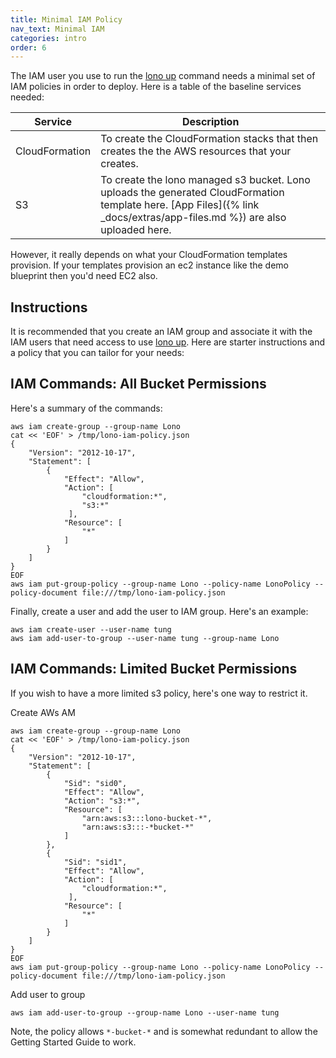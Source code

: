 ```yaml
---
title: Minimal IAM Policy
nav_text: Minimal IAM
categories: intro
order: 6
---
```


The IAM user you use to run the [lono up](/reference/lono-cfn-deploy/) command needs a minimal set of IAM policies in order to deploy. Here is a table of the baseline services needed:

Service | Description
--- | ---
CloudFormation | To create the CloudFormation stacks that then creates the the AWS resources that your creates.
S3 | To create the lono managed s3 bucket. Lono uploads the generated CloudFormation template here. [App Files]({% link _docs/extras/app-files.md %}) are also uploaded here.

However, it really depends on what your CloudFormation templates provision. If your templates provision an ec2 instance like the demo blueprint then you'd need EC2 also.

## Instructions

It is recommended that you create an IAM group and associate it with the IAM users that need access to use [lono up](/reference/lono-cfn-deploy/).  Here are starter instructions and a policy that you can tailor for your needs:

## IAM Commands: All Bucket Permissions

Here's a summary of the commands:

    aws iam create-group --group-name Lono
    cat << 'EOF' > /tmp/lono-iam-policy.json
    {
        "Version": "2012-10-17",
        "Statement": [
            {
                "Effect": "Allow",
                "Action": [
                    "cloudformation:*",
                    "s3:*"
                 ],
                "Resource": [
                    "*"
                ]
            }
        ]
    }
    EOF
    aws iam put-group-policy --group-name Lono --policy-name LonoPolicy --policy-document file:///tmp/lono-iam-policy.json

Finally, create a user and add the user to IAM group. Here's an example:

    aws iam create-user --user-name tung
    aws iam add-user-to-group --user-name tung --group-name Lono

## IAM Commands: Limited Bucket Permissions

If you wish to have a more limited s3 policy, here's one way to restrict it.

Create AWs AM

    aws iam create-group --group-name Lono
    cat << 'EOF' > /tmp/lono-iam-policy.json
    {
        "Version": "2012-10-17",
        "Statement": [
            {
                "Sid": "sid0",
                "Effect": "Allow",
                "Action": "s3:*",
                "Resource": [
                    "arn:aws:s3:::lono-bucket-*",
                    "arn:aws:s3:::-*bucket-*"
                ]
            },
            {
                "Sid": "sid1",
                "Effect": "Allow",
                "Action": [
                    "cloudformation:*",
                 ],
                "Resource": [
                    "*"
                ]
            }
        ]
    }
    EOF
    aws iam put-group-policy --group-name Lono --policy-name LonoPolicy --policy-document file:///tmp/lono-iam-policy.json

Add user to group

    aws iam add-user-to-group --group-name Lono --user-name tung

Note, the policy allows `*-bucket-*` and is somewhat redundant to allow the Getting Started Guide to work.
